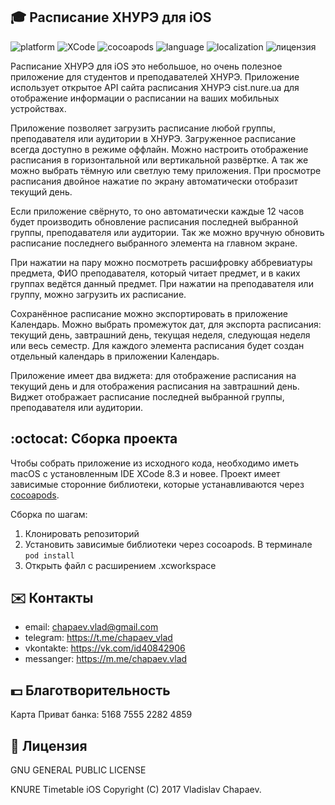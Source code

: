 :mortar_board: Расписание ХНУРЭ для iOS
----

![platform](https://img.shields.io/badge/platform-iOS%208%2B-brightgreen.svg)
![XCode](https://img.shields.io/badge/XCode-8.3.1-brightgreen.svg)
![cocoapods](https://img.shields.io/badge/cocoapods-1.2.0-red.svg)
![language](https://img.shields.io/badge/language-Objective--C-blue.svg)
![localization](https://img.shields.io/badge/localization-RU%2FENG-yellow.svg)
![лицензия](https://img.shields.io/badge/license-GPL-blue.svg)

Расписание ХНУРЭ для iOS это небольшое, но очень полезное приложение для студентов и преподавателей ХНУРЭ. Приложение использует открытое API сайта расписания ХНУРЭ cist.nure.ua для отображение информации о расписании на ваших мобильных устройствах.

Приложение позволяет загрузить расписание любой группы, преподавателя или аудитории в ХНУРЭ. Загруженное расписание всегда доступно в режиме оффлайн. Можно настроить отображение расписания в горизонтальной или вертикальной развёртке. А так же можно выбрать тёмную или светлую тему приложения. При просмотре расписания двойное нажатие по экрану автоматически отобразит текущий день.

Если приложение свёрнуто, то оно автоматически каждые 12 часов будет производить обновление расписания последней выбранной группы, преподавателя или аудитории. Так же можно вручную обновить расписание последнего выбранного элемента на главном экране.

При нажатии на пару можно посмотреть расшифровку аббревиатуры предмета, ФИО преподавателя, который читает предмет, и в каких группах ведётся данный предмет. При нажатии на преподавателя или группу, можно загрузить их расписание.

Сохранённое расписание можно экспортировать в приложение Календарь. Можно выбрать промежуток дат, для экспорта расписания: текущий день, завтрашний день, текущая неделя, следующая неделя или весь семестр. Для каждого элемента расписания будет создан отдельный календарь в приложении Календарь.

Приложение имеет два виджета: для отображение расписания на текущий день и для отображения расписания на завтрашний день. Виджет отображает расписание последней выбранной группы, преподавателя или аудитории.

:octocat: Сборка проекта
----

Чтобы собрать приложение из исходного кода, необходимо иметь macOS с установленным IDE XCode 8.3 и новее. Проект имеет зависимые сторонние библиотеки, которые устанавливаются через [cocoapods](https://cocoapods.org/).

Сборка по шагам:
1. Клонировать репозиторий
2. Установить зависимые библиотеки через cocoapods.  В терминале `pod install`
3. Открыть файл с расширением .xcworkspace

:envelope: Контакты
----
- email: chapaev.vlad@gmail.com
- telegram: https://t.me/chapaev_vlad
- vkontakte: https://vk.com/id40842906
- messanger: https://m.me/chapaev.vlad

:dollar: Благотворительность
----

Карта Приват банка: 5168 7555 2282 4859

:page_facing_up: Лицензия
----

GNU GENERAL PUBLIC LICENSE

KNURE Timetable iOS  Copyright (C) 2017 Vladislav Chapaev.
